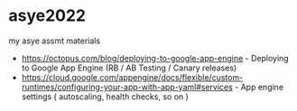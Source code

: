 # asye2022

my asye assmt materials 


* https://octopus.com/blog/deploying-to-google-app-engine - Deploying to Google App Engine (RB / AB Testing / Canary releases)
* https://cloud.google.com/appengine/docs/flexible/custom-runtimes/configuring-your-app-with-app-yaml#services - App engine settings ( autoscaling, health checks, so on )
